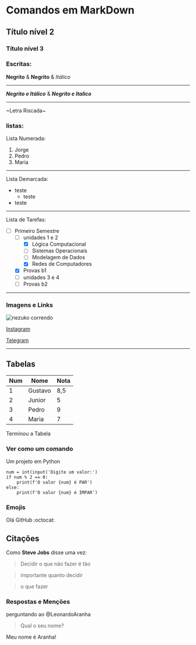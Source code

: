 # Comandos em MarkDown
## Título nível 2
### Título nível 3

### Escritas:
__Negrito__ & **Negrito** & *Itálico*
___
__*Negrito e Itálico*__ & ***Negrito e Italico***
___
~Letra Riscada~

### listas:

Lista Numerada:

1. Jorge
2. Pedro
1. Maria
___
Lista Demarcada:

* teste
   * teste
* teste
___
Lista de Tarefas:
- [ ] Primeiro Semestre
   - [ ] unidades 1 e 2
      - [x] Lógica Computacional
      - [ ] Sistemas Operacionais
      - [ ] Modelagem de Dados
      - [x] Redes de Computadores
   - [x] Provas b1
   - [ ] unidades 3 e 4
   - [ ] Provas b2
___
### Imagens e Links
![nezuko correndo](https://user-images.githubusercontent.com/114034983/195644994-6e962fa8-21c9-445d-8260-2539fd69c7a0.jpg)

[Instagram](https://www.instagram.com/l.a_ferraz/)

[Telegram](https://t.me/AranhaLeonardo)
___
## Tabelas
Num | Nome | Nota
---|---|---
1 | Gustavo | 8,5
2 | Junior | 5
3 | Pedro | 9
4 | Maria | 7

Terminou a Tabela

### Ver como um comando

Um projeto em Python
```
num = int(input('Digite um valor:')
if num % 2 == 0:
    print(f'O valor {num} é PAR')
else:
    print(f'O valor {num} é IMPAR')
```
### Emojis
Olá GitHub :octocat:

## Citações
Como **Steve Jobs** disse uma vez:

> Decidir o que não fazer é tão

> importante quanto decidir

> o que fazer

### Respostas e Menções
perguntando ao @LeonardoAranha
> Qual o seu nome?

Meu nome é Aranha!
